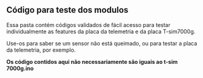 ## Código para teste dos modulos

Essa pasta contém códigos validados de fácil acesso para testar individualmente as features da placa da telemetria e da placa T-sim7000g.

Use-os para saber se um sensor não está queimado, ou para testar a placa da telemetria, por exemplo.

**Os código contidos aqui não necessariamente são iguais ao t-sim 7000g.ino**
